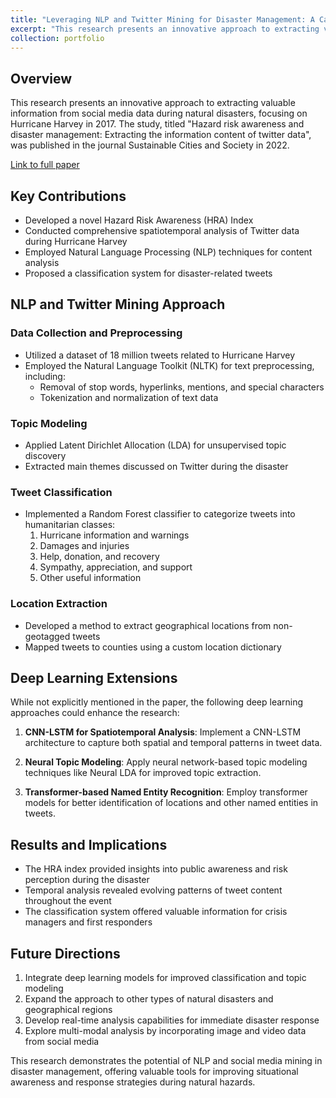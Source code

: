 ```yaml
---
title: "Leveraging NLP and Twitter Mining for Disaster Management: A Case Study of Hurricane Harvey"
excerpt: "This research presents an innovative approach to extracting valuable information from social media data during natural disasters, focusing on Hurricane Harvey in 2017. The study was published in the journal Sustainable Cities and Society in 2022.<br> <br/><img src='/images/hra.jpg'>"
collection: portfolio
---
```

## Overview

This research presents an innovative approach to extracting valuable information from social media data during natural disasters, focusing on Hurricane Harvey in 2017. The study, titled "Hazard risk awareness and disaster management: Extracting the information content of twitter data", was published in the journal Sustainable Cities and Society in 2022.

[Link to full paper](https://www.sciencedirect.com/science/article/pii/S2210670721008428)

## Key Contributions

- Developed a novel Hazard Risk Awareness (HRA) Index
- Conducted comprehensive spatiotemporal analysis of Twitter data during Hurricane Harvey
- Employed Natural Language Processing (NLP) techniques for content analysis
- Proposed a classification system for disaster-related tweets

## NLP and Twitter Mining Approach

### Data Collection and Preprocessing

- Utilized a dataset of 18 million tweets related to Hurricane Harvey
- Employed the Natural Language Toolkit (NLTK) for text preprocessing, including:
  - Removal of stop words, hyperlinks, mentions, and special characters
  - Tokenization and normalization of text data

### Topic Modeling

- Applied Latent Dirichlet Allocation (LDA) for unsupervised topic discovery
- Extracted main themes discussed on Twitter during the disaster

### Tweet Classification

- Implemented a Random Forest classifier to categorize tweets into humanitarian classes:
  1. Hurricane information and warnings
  2. Damages and injuries
  3. Help, donation, and recovery
  4. Sympathy, appreciation, and support
  5. Other useful information

### Location Extraction

- Developed a method to extract geographical locations from non-geotagged tweets
- Mapped tweets to counties using a custom location dictionary

## Deep Learning Extensions 

While not explicitly mentioned in the paper, the following deep learning approaches could enhance the research:

1. **CNN-LSTM for Spatiotemporal Analysis**: Implement a CNN-LSTM architecture to capture both spatial and temporal patterns in tweet data.

2. **Neural Topic Modeling**: Apply neural network-based topic modeling techniques like Neural LDA for improved topic extraction.

3. **Transformer-based Named Entity Recognition**: Employ transformer models for better identification of locations and other named entities in tweets.

## Results and Implications

- The HRA index provided insights into public awareness and risk perception during the disaster
- Temporal analysis revealed evolving patterns of tweet content throughout the event
- The classification system offered valuable information for crisis managers and first responders

## Future Directions

1. Integrate deep learning models for improved classification and topic modeling
2. Expand the approach to other types of natural disasters and geographical regions
3. Develop real-time analysis capabilities for immediate disaster response
4. Explore multi-modal analysis by incorporating image and video data from social media

This research demonstrates the potential of NLP and social media mining in disaster management, offering valuable tools for improving situational awareness and response strategies during natural hazards.

